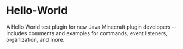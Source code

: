 # Hello-World
A Hello World test plugin for new Java Minecraft plugin developers -- Includes comments and examples for commands, event listeners, organization, and more.
